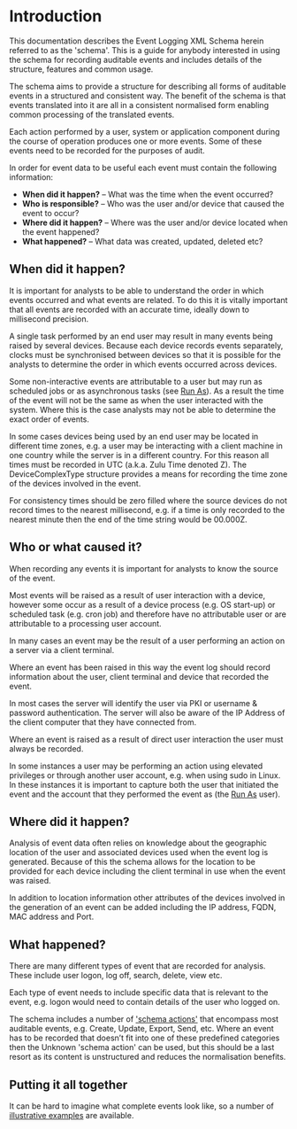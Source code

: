 # Introduction
This documentation describes the Event Logging XML Schema herein referred to as the 'schema'. This is a guide for 
anybody interested in using the schema for recording auditable events and includes details of the structure, features 
and common usage.

The schema aims to provide a structure for describing all forms of auditable events in a structured and consistent way.
The benefit of the schema is that events translated into it are all in a consistent normalised form enabling common processing of the translated events.

Each action performed by a user, system or application component during the course of operation produces one or 
more events. Some of these events need to be recorded for the purposes of audit.

In order for event data to be useful each event must contain the following information:

* **When did it happen?** – What was the time when the event occurred?
* **Who is responsible?** – Who was the user and/or device that caused the event to occur?
* **Where did it happen?** – Where was the user and/or device located when the event happened?
* **What happened?** – What data was created, updated, deleted etc?

## When did it happen?
It is important for analysts to be able to understand the order in which events occurred and what events are 
related. To do this it is vitally important that all events are recorded with an accurate time, ideally down to 
millisecond precision.

A single task performed by an end user may result in many events being raised by several devices. Because each device
 records events separately, clocks must be synchronised between devices so that it is possible for the analysts to 
 determine the order in which events occurred across devices.

Some non-interactive events are attributable to a user but may run as scheduled jobs or as asynchronous tasks 
(see [Run As](basicStructure/README.md#run-as)). As a result the time of the event will not be the same 
as when the user interacted with the system.  Where this is the case analysts may not be able to determine 
the exact order of events.

In some cases devices being used by an end user may be located in different time zones, e.g. a user 
may be interacting with a client machine in one country while the server is in a different country. 
For this reason all times must be recorded in UTC (a.k.a. Zulu Time denoted Z). The DeviceComplexType structure 
provides a means for recording the time zone of the devices involved in the event.

For consistency times should be zero filled where the source devices do not record times to the nearest millisecond, 
e.g. if a time is only recorded to the nearest minute then the end of the time string would be 00.000Z.

## Who or what caused it?
When recording any events it is important for analysts to know the source of the event.

Most events will be raised as a result of user interaction with a device, however some occur as a result of a 
device process (e.g. OS start-up) or scheduled task (e.g. cron job) and therefore have no attributable user 
or are attributable to a processing user account.

In many cases an event may be the result of a user performing an action on a server via a client terminal.

Where an event has been raised in this way the event log should record information about the user, client 
terminal and device that recorded the event.

In most cases the server will identify the user via PKI or username & password authentication. The server will 
also be aware of the IP Address of the client computer that they have connected from.

Where an event is raised as a result of direct user interaction the user must always be recorded.

In some instances a user may be performing an action using elevated privileges or through another user account, 
e.g. when using sudo in Linux.  In these instances it is important to capture both the user that initiated the event
 and the account that they performed the event as (the [Run As](basicStructure/README.md#run-as) user).

## Where did it happen?
Analysis of event data often relies on knowledge about the geographic location of the user and associated devices 
used when the event log is generated. Because of this the schema allows for the location to be provided for each 
device including the client terminal in use when the event was raised.

In addition to location information other attributes of the devices involved in the generation of an event can 
be added including the IP address, FQDN, MAC address and Port.

## What happened? 
There are many different types of event that are recorded for analysis. These include user logon, log off, search, 
delete, view etc.

Each type of event needs to include specific data that is relevant to the event, e.g. logon would need to contain 
details of the user who logged on.

The schema includes a number of ['schema actions'](schemaActions/README.md) 
that encompass most auditable events, e.g. Create, Update, Export, 
Send, etc.  Where an event has to be recorded that doesn’t fit into one of these 
predefined categories then the Unknown 'schema action' can be used, but this should be a 
last resort as its content is unstructured and reduces the normalisation benefits.

## Putting it all together
It can be hard to imagine what complete events look like, so a number of 
[illustrative examples](completeExamples/completeExamples.md)
are available.